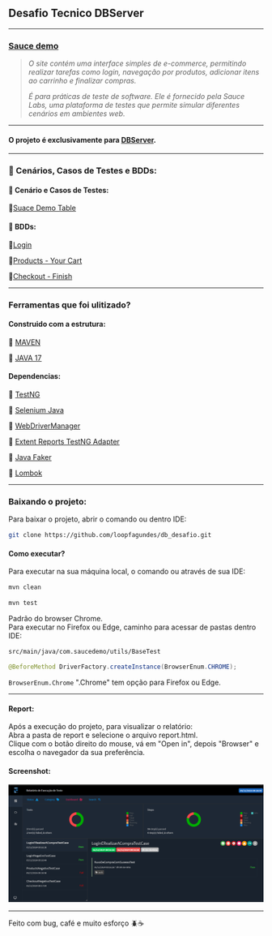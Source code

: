 ## Desafio Tecnico DBServer

---

### [Sauce demo](https://www.saucedemo.com/v1/index.html)

>*O site contém uma interface simples de e-commerce, permitindo realizar tarefas como login, navegação por produtos, adicionar itens ao carrinho e finalizar compras.*
>
>*É para práticas de teste de software. Ele é fornecido pela Sauce Labs, uma plataforma de testes que permite simular diferentes cenários em ambientes web.*

---

#### O projeto é exclusivamente para [DBServer](https://db.tec.br/).

---  
### :open_file_folder: Cenários, Casos de Testes e  BDDs:

#### :bookmark_tabs: Cenário e Casos de Testes:
:small_blue_diamond:[Suace Demo Table](https://github.com/loopfagundes/db_desafio/tree/develop/documents/scenarios)

#### :bookmark_tabs: BDDs:
:small_blue_diamond:[Login](https://github.com/loopfagundes/db_desafio/blob/develop/documents/BDDs/login.md)

:small_blue_diamond:[Products - Your Cart](https://github.com/loopfagundes/db_desafio/blob/develop/documents/BDDs/products.md)

:small_blue_diamond:[Checkout - Finish](https://github.com/loopfagundes/db_desafio/blob/develop/documents/BDDs/checkout_finish.md)

---  

### Ferramentas que foi ulitizado?

#### Construido com a estrutura:

:pushpin: [MAVEN](https://maven.apache.org/download.cgi)

:pushpin: [JAVA 17](https://www.oracle.com/java/technologies/javase/jdk17-archive-downloads.html)

#### Dependencias:
:pushpin: [TestNG](https://mvnrepository.com/artifact/org.testng/testng/7.10.2)

:pushpin: [Selenium Java](https://mvnrepository.com/artifact/org.seleniumhq.selenium/selenium-java/4.27.0)

:pushpin: [WebDriverManager](https://mvnrepository.com/artifact/io.github.bonigarcia/webdrivermanager/5.9.2)

:pushpin: [Extent Reports TestNG Adapter](https://mvnrepository.com/artifact/com.aventstack/extentreports-testng-adapter/1.0.3)

:pushpin: [Java Faker](https://mvnrepository.com/artifact/com.github.javafaker/javafaker/1.0.2)

:pushpin: [Lombok](https://mvnrepository.com/artifact/org.projectlombok/lombok/1.18.36)

---  

### Baixando o projeto:

Para baixar o projeto, abrir o comando ou dentro IDE:
```bash  
git clone https://github.com/loopfagundes/db_desafio.git
```  
  
#### Como executar?  
Para executar na sua máquina local, o comando ou através de sua IDE:  
```bash  
mvn clean
```
```bash  
mvn test
```
Padrão do browser Chrome.  
Para executar no Firefox ou Edge,  caminho para acessar de pastas dentro IDE:  
```  
src/main/java/com.saucedemo/utils/BaseTest
```  
```java  
@BeforeMethod DriverFactory.createInstance(BrowserEnum.CHROME);  
```  
`BrowserEnum.Chrome` ".Chrome" tem opção para Firefox ou Edge.

---

#### Report:
Após a execução do projeto, para visualizar o relatório:  
Abra a pasta de report e selecione o arquivo report.html.  
Clique com o botão direito do mouse, vá em "Open in", depois "Browser" e escolha o navegador da sua preferência.

#### Screenshot:
![](src/main/resources/img/report_full_test.png)

---  
Feito com bug, café e muito esforço :beetle::coffee: